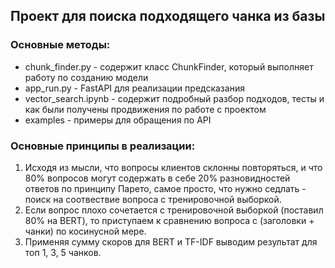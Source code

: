 ## Проект для поиска подходящего чанка из базы

### Основные методы:
- chunk_finder.py - содержит класс ChunkFinder, который выполняет работу по созданию модели
- app_run.py - FastAPI для реализации предсказания
- vector_search.ipynb - содержит подробный разбор подходов, тесты и как были получены продвижения по работе с проектом
- examples - примеры для обращения по API

### Основные принципы в реализации:
1) Исходя из мысли, что вопросы клиентов склонны повторяться, и что 80% вопросов могут содержать в себе 20% разновидностей ответов по принципу Парето,
самое просто, что нужно седлать - поиск на соотвествие вопроса с тренировочной выборкой.
2) Если вопрос плохо сочетается с тренировочной выборкой (поставил 80% на BERT), то приступаем к сравнению вопроса с (заголовки + чанки) по косинусной мере.
3) Применяя сумму скоров для BERT и TF-IDF выводим результат для топ 1, 3, 5 чанков.